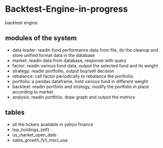 # Backtest-Engine-in-progress

backtest engine

## modules of the system

- data loader: readin fund performance data from file, do the cleanup and store
  unified format data in the database
- market: readin data from database, response with query
- factor: readin various fund data, output the selected fund and its weight
- strategy: readin portfoilio, output buy/sell decision
- rebalance: call factor periodically to rebalance the portfoilio
- portfolio: a pandas dataframe, hold various fund in different weight
- backtest: readin portfolio and strategy, modify the portfolio in place
  according to market
- analysis: readin portfolio, draw graph and output the metrics

## tables

- all the tickers available in yahoo finance
- top_holdings_{etf}
- us_market_open_date
- sales_growth_fy1_msci_usa
